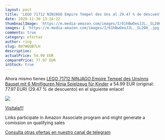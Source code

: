 ```yaml
---
layout: post
title: 'LEGO 71712 NINJAGO Empire Tempel des Uns al 29.47 % de descuento'
date: 2020-11-30 13:24:22
thumbnailImage: 'https://m.media-amazon.com/images/I/61hBwOeoJJL._SL200_.jpg'
images: [ 'https://m.media-amazon.com/images/I/61hBwOeoJJL._SL200_.jpg' ]
comments: true
category: ofertas
author: ring
slug: B07W6QB7LH
description:
actualPrice: 54.99 EUR
comparePrice: 77.97 EUR
inStock: true
---
```


Ahora mismo tienes [LEGO 71712 NINJAGO Empire Tempel des Unsinns  Bauset mit 6 Minifiguren  Ninja Spielzeug für Kinder](https://www.amazon.de/dp/B07W6QB7LH/?tag=tolees0ca-21) a 54.99 EUR (original: 77.97 EUR) (29.47 %  de descuento) en el siguiente enlace!

[![](https://m.media-amazon.com/images/I/61hBwOeoJJL._SL200_.jpg)](https://www.amazon.de/dp/B07W6QB7LH/?tag=tolees0ca-21)

[Visítala!!!](https://www.amazon.de/dp/B07W6QB7LH/?tag=tolees0ca-21)

Links participate in Amazon Associate program and might generate a comission on qualifying sales

[Consulta otras ofertas en nuestro canal de telegram](https://t.me/s/ofertas25)
